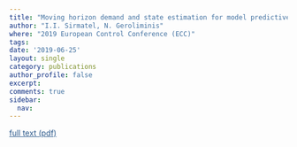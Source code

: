 ```yaml
---
title: "Moving horizon demand and state estimation for model predictive perimeter control of large-scale urban networks"
author: "I.I. Sirmatel, N. Geroliminis"
where: "2019 European Control Conference (ECC)"
tags: 
date: '2019-06-25'
layout: single
category: publications
author_profile: false
excerpt:
comments: true
sidebar:
  nav: 
---
```

<a href="https://sirmatel.github.io/assets/files/sirmatel2019moving.pdf" style="color: #2d5a8c; text-decoration:underline">full text (pdf)</a>
